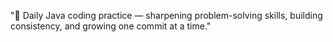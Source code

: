 "🌱 Daily Java coding practice — sharpening problem-solving skills, building consistency, and growing one commit at a time."
